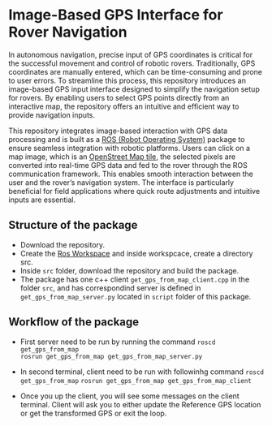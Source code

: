 # Image-Based GPS Interface for Rover Navigation
In autonomous navigation, precise input of GPS coordinates is critical for the successful movement and control of robotic rovers. Traditionally, GPS coordinates are manually entered, which can be time-consuming and prone to user errors. To streamline this process, this repository introduces an image-based GPS input interface designed to simplify the navigation setup for rovers. By enabling users to select GPS points directly from an interactive map, the repository offers an intuitive and efficient way to provide navigation inputs.

This repository integrates image-based interaction with GPS data processing and is built as a [ROS (Robot Operating System)](http://wiki.ros.org/noetic/Installation/Ubuntu) package to ensure seamless integration with robotic platforms. Users can click on a map image, which is an [OpenStreet Map tile](https://www.openstreetmap.org/), the selected pixels are converted into real-time GPS data and fed to the rover through the ROS communication framework. This enables smooth interaction between the user and the rover’s navigation system. The interface is particularly beneficial for field applications where quick route adjustments and intuitive inputs are essential.



	
	
## Structure of the package
* Download the repository.
* Create the [Ros Workspace](http://wiki.ros.org/catkin/Tutorials/create_a_workspace) and inside workspcace, create a directory src.
* Inside `src` folder, download the repository and build the package.
* The package has one c++ client `get_gps_from_map_client.cpp` in the folder `src`, and has correspondind server is defined in `get_gps_from_map_server.py` located in `script` folder of this package.



## Workflow of the package
* First server need to be run by running the command
	`roscd get_gps_from_map`	
	`rosrun get_gps_from_map get_gps_from_map_server.py`

* In second terminal, client need to be run with followinhg command 
	`roscd get_gps_from_map`
	`rosrun get_gps_from_map get_gps_from_map_client`
		
* Once you up the client, you will see some messages on the client terminal. Client will ask you to either update the Reference GPS location or get the transformed GPS or exit the loop. 
